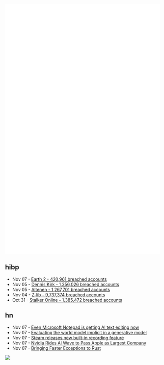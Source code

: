 ![Metrics](https://raw.githubusercontent.com/phixion/phixion/master/metrics.svg)

## hibp

<!--
for https://github.com/phixion/phixion/blob/main/.github/workflows/feeds.yml
-->
<!--START_SECTION:haveibeenpwnd-->
- Nov 07 - [Earth 2 - 420,961 breached accounts](https://haveibeenpwned.com/PwnedWebsites#Earth2)
- Nov 05 - [Dennis Kirk - 1,356,026 breached accounts](https://haveibeenpwned.com/PwnedWebsites#DennisKirk)
- Nov 05 - [Altenen - 1,267,701 breached accounts](https://haveibeenpwned.com/PwnedWebsites#Altenen)
- Nov 04 - [Z-lib - 9,737,374 breached accounts](https://haveibeenpwned.com/PwnedWebsites#ZLib)
- Oct 31 - [Stalker Online - 1,385,472 breached accounts](https://haveibeenpwned.com/PwnedWebsites#StalkerOnline)
<!--END_SECTION:haveibeenpwnd-->

## hn

<!--
for https://github.com/phixion/phixion/blob/main/.github/workflows/feeds.yml
-->
<!--START_SECTION:hn-->
- Nov 07 - [Even Microsoft Notepad is getting AI text editing now](https://www.theverge.com/2024/11/6/24289707/microsoft-notepad-ai-text-editing-rewrite)
- Nov 07 - [Evaluating the world model implicit in a generative model](https://arxiv.org/abs/2406.03689)
- Nov 07 - [Steam releases new built-in recording feature](https://store.steampowered.com/gamerecording)
- Nov 07 - [Nvidia Rides AI Wave to Pass Apple as Largest Company](https://www.bloomberg.com/news/articles/2024-11-05/nvidia-rides-ai-wave-to-pass-apple-as-world-s-largest-company)
- Nov 07 - [Bringing Faster Exceptions to Rust](https://purplesyringa.moe/blog/bringing-faster-exceptions-to-rust/)
<!--END_SECTION:hn-->

<!--
for https://yhype.me
-->
![](https://hit.yhype.me/github/profile?user_id=13013670)
